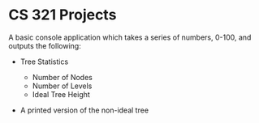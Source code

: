 # CS 321 Projects

A basic console application which takes a series of numbers, 0-100, and outputs the following:

- Tree Statistics

   - Number of Nodes
   - Number of Levels
   - Ideal Tree Height

- A printed version of the non-ideal tree
